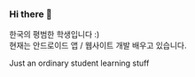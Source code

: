 ### Hi there 👋


한국의 평범한 학생입니다 :)    
현재는 안드로이드 앱 / 웹사이트 개발 배우고 있습니다.

Just an ordinary student learning stuff
<!--
**uyuanx8/uyuanx8** is a ✨ _special_ ✨ repository because its `README.md` (this file) appears on your GitHub profile.

Here are some ideas to get you started:

- 🔭 I’m currently working on ...
- 🌱 I’m currently learning ...
- 👯 I’m looking to collaborate on ...
- 🤔 I’m looking for help with ...
- 💬 Ask me about ...
- 📫 How to reach me: ...
- 😄 Pronouns: ...
- ⚡ Fun fact: ...
-->
